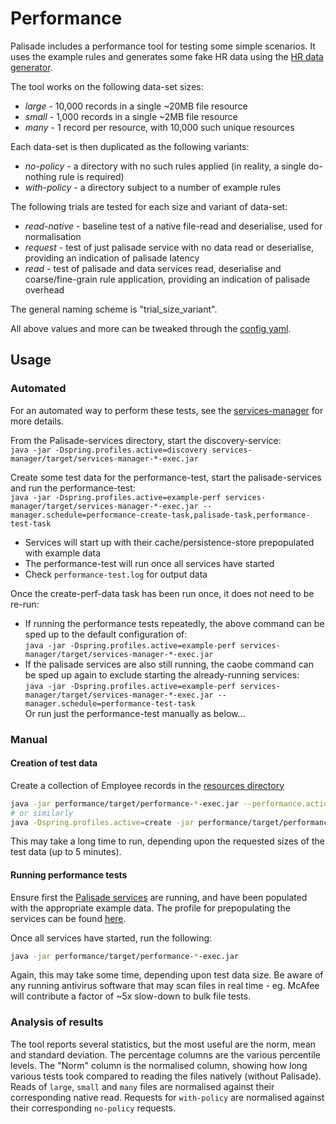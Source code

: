 <!---
Copyright 2020 Crown Copyright

Licensed under the Apache License, Version 2.0 (the "License");
you may not use this file except in compliance with the License.
You may obtain a copy of the License at

  http://www.apache.org/licenses/LICENSE-2.0

Unless required by applicable law or agreed to in writing, software
distributed under the License is distributed on an "AS IS" BASIS,
WITHOUT WARRANTIES OR CONDITIONS OF ANY KIND, either express or implied.
See the License for the specific language governing permissions and
limitations under the License.
--->

# Performance

Palisade includes a performance tool for testing some simple scenarios.
It uses the example rules and generates some fake HR data using the [HR data generator](../hr-data-generator/README.md).

The tool works on the following data-set sizes:
* *large* - 10,000 records in a single ~20MB file resource
* *small* - 1,000 records in a single ~2MB file resource
* *many* - 1 record per resource, with 10,000 such unique resources

Each data-set is then duplicated as the following variants:
* *no-policy* - a directory with no such rules applied (in reality, a single do-nothing rule is required)
* *with-policy* - a directory subject to a number of example rules

The following trials are tested for each size and variant of data-set:
* *read-native* - baseline test of a native file-read and deserialise, used for normalisation
* *request* - test of just palisade service with no data read or deserialise, providing an indication of palisade latency
* *read* - test of palisade and data services read, deserialise and coarse/fine-grain rule application, providing an indication of palisade overhead

The general naming scheme is "trial_size_variant".

All above values and more can be tweaked through the [config yaml](https://github.com/gchq/Palisade-examples/blob/develop/performance/src/main/resources/application.yaml).



## Usage

### Automated
For an automated way to perform these tests, see the [services-manager](https://github.com/gchq/Palisade-services/blob/develop/services-manager/README.md) for more details.

From the Palisade-services directory, start the discovery-service:  
`java -jar -Dspring.profiles.active=discovery services-manager/target/services-manager-*-exec.jar`

Create some test data for the performance-test, start the palisade-services and run the performance-test:  
`java -jar -Dspring.profiles.active=example-perf services-manager/target/services-manager-*-exec.jar --manager.schedule=performance-create-task,palisade-task,performance-test-task`
 * Services will start up with their cache/persistence-store prepopulated with example data
 * The performance-test will run once all services have started
 * Check `performance-test.log` for output data

Once the create-perf-data task has been run once, it does not need to be re-run:
 * If running the performance tests repeatedly, the above command can be sped up to the default configuration of:  
   `java -jar -Dspring.profiles.active=example-perf services-manager/target/services-manager-*-exec.jar`  
 * If the palisade services are also still running, the caobe command can be sped up again to exclude starting the already-running services:  
   `java -jar -Dspring.profiles.active=example-perf services-manager/target/services-manager-*-exec.jar --manager.schedule=performance-test-task`  
   Or run just the performance-test manually as below...


### Manual

#### Creation of test data
Create a collection of Employee records in the [resources directory](/resources/data)
```bash
java -jar performance/target/performance-*-exec.jar --performance.action=create
# or similarly
java -Dspring.profiles.active=create -jar performance/target/performance-*-exec.jar
```
This may take a long time to run, depending upon the requested sizes of the test data (up to 5 minutes).

#### Running performance tests
Ensure first the [Palisade services](https://github.com/gchq/Palisade-services/) are running, and have been populated with the appropriate example data.
The profile for prepopulating the services can be found [here](https://github.com/gchq/Palisade-examples/blob/develop/example-library/src/main/resources/application-exampleperf.yaml).

Once all services have started, run the following:
```bash
java -jar performance/target/performance-*-exec.jar
```

Again, this may take some time, depending upon test data size.
Be aware of any running antivirus software that may scan files in real time - eg. McAfee will contribute a factor of ~5x slow-down to bulk file tests.


### Analysis of results
The tool reports several statistics, but the most useful are the norm, mean and standard deviation.
The percentage columns are the various percentile levels.
The "Norm" column is the normalised column, showing how long various tests took compared to reading the files natively (without Palisade).
Reads of `large`, `small` and `many` files are normalised against their corresponding native read.
Requests for `with-policy` are normalised against their corresponding `no-policy` requests.
